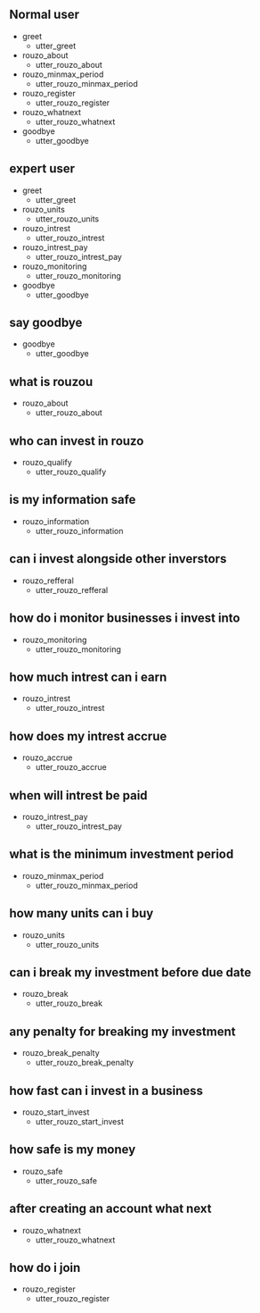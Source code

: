 ##  Normal user
* greet
  - utter_greet
* rouzo_about
  - utter_rouzo_about
* rouzo_minmax_period
  - utter_rouzo_minmax_period
* rouzo_register
  - utter_rouzo_register
* rouzo_whatnext
  - utter_rouzo_whatnext
* goodbye
  - utter_goodbye  



##  expert user
* greet
  - utter_greet
* rouzo_units
  - utter_rouzo_units
* rouzo_intrest
  - utter_rouzo_intrest
* rouzo_intrest_pay
  - utter_rouzo_intrest_pay
* rouzo_monitoring
  - utter_rouzo_monitoring
* goodbye
  - utter_goodbye



## say goodbye
* goodbye
  - utter_goodbye

## what is rouzou
* rouzo_about
  - utter_rouzo_about

## who can invest in rouzo
* rouzo_qualify
  - utter_rouzo_qualify

## is my information safe
* rouzo_information
  - utter_rouzo_information

## can i invest alongside other inverstors
* rouzo_refferal
  - utter_rouzo_refferal

## how do i monitor businesses i invest into
* rouzo_monitoring
  - utter_rouzo_monitoring

## how much intrest can i earn
* rouzo_intrest
  - utter_rouzo_intrest

## how does my intrest accrue
* rouzo_accrue
  - utter_rouzo_accrue

## when will intrest be paid
* rouzo_intrest_pay
  - utter_rouzo_intrest_pay

## what is the minimum investment period
* rouzo_minmax_period
  - utter_rouzo_minmax_period

## how many units can i buy
* rouzo_units
  - utter_rouzo_units

## can i break my investment before due date
* rouzo_break
  - utter_rouzo_break

## any penalty for breaking my investment
* rouzo_break_penalty
  - utter_rouzo_break_penalty

## how fast can i invest in a business
* rouzo_start_invest
  - utter_rouzo_start_invest

## how safe is my money
* rouzo_safe
  - utter_rouzo_safe

## after creating an account what next
* rouzo_whatnext
  - utter_rouzo_whatnext

## how do i join
* rouzo_register
  - utter_rouzo_register